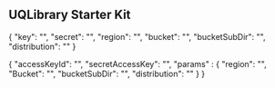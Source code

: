 ## UQLibrary Starter Kit

{
  "key": "<AWSAccessKeyId>",
  "secret": "<AWSSecretKey>",
  "region": "<AWSRegion>",
  "bucket": "<S3Bucket>",
  "bucketSubDir": "<S3BucketSubDir>",
  "distribution": "<CFDistribution>"
}

{
  "accessKeyId": "<AWSAccessKeyId>",
  "secretAccessKey": "<AWSSecretKey>",
  "params" : {
    "region": "<AWSRegion>",
    "Bucket": "<S3Bucket>",
    "bucketSubDir": "<S3BucketSubDir>",
    "distribution": "<CFDistribution>"
  }
}



